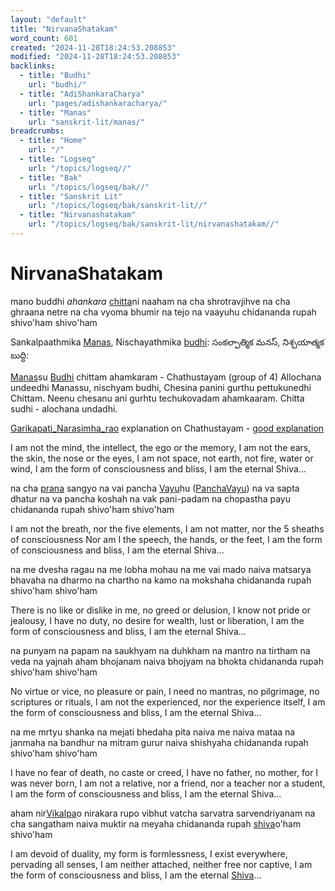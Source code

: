 ```yaml
---
layout: "default"
title: "NirvanaShatakam"
word_count: 601
created: "2024-11-28T18:24:53.208853"
modified: "2024-11-28T18:24:53.208853"
backlinks:
  - title: "Budhi"
    url: "budhi/"
  - title: "AdiShankaraCharya"
    url: "pages/adishankaracharya/"
  - title: "Manas"
    url: "sanskrit-lit/manas/"
breadcrumbs:
  - title: "Home"
    url: "/"
  - title: "Logseq"
    url: "/topics/logseq//"
  - title: "Bak"
    url: "/topics/logseq/bak//"
  - title: "Sanskrit Lit"
    url: "/topics/logseq/bak/sanskrit-lit//"
  - title: "Nirvanashatakam"
    url: "/topics/logseq/bak/sanskrit-lit/nirvanashatakam//"
---
```

# NirvanaShatakam

mano buddhi *ahankara* [chitta](docs/sanskrit-lit/chitta/index/)ni naaham
na cha shrotravjihve na cha ghraana netre
na cha vyoma bhumir na tejo na vaayuhu
chidananda rupah shivo'ham shivo'ham

Sankalpaathmika [Manas](docs/sanskrit-lit/manas/index/), Nischayathmika [budhi](docs/budhi/index/):
సంకల్పాత్మిక మనస్, నిశ్చయాత్మక బుద్ధి:

[Manas](docs/sanskrit-lit/manas/index/)su [Budhi](docs/budhi/index/) chittam ahamkaram - Chathustayam (group of 4)
Allochana undeedhi Manassu, nischyam budhi, Chesina panini gurthu pettukunedhi Chittam. Neenu chesanu ani gurhtu techukovadam ahamkaaram.
Chitta sudhi - alochana undadhi.

[Garikapati_Narasimha_rao](garikapati_narasimha_rao/) explanation on Chathustayam - [good explanation](https://www.facebook.com/srigarikipatinarasimharaoofficial/videos/%E0%B0%AE%E0%B0%A8%E0%B0%B8%E0%B1%81-%E0%B0%AC%E0%B1%81%E0%B0%A6%E0%B1%8D%E0%B0%A7%E0%B0%BF-%E0%B0%9A%E0%B0%BF%E0%B0%A4%E0%B1%8D%E0%B0%A4%E0%B0%82-%E0%B0%B5%E0%B1%80%E0%B0%9F%E0%B0%BF-%E0%B0%AE%E0%B0%A7%E0%B1%8D%E0%B0%AF-%E0%B0%A4%E0%B1%87%E0%B0%A1%E0%B0%BE-%E0%B0%8F%E0%B0%AE%E0%B0%BF%E0%B0%9F%E0%B1%8B-%E0%B0%9A%E0%B1%82%E0%B0%A1%E0%B0%82%E0%B0%A1%E0%B0%BF/245100914115291/)

I am not the mind, the intellect, the ego or the memory,
I am not the ears, the skin, the nose or the eyes,
I am not space, not earth, not fire, water or wind,
I am the form of consciousness and bliss,
I am the eternal Shiva...

na cha [prana](docs/sanskrit-lit/prana/index/) sangyo na vai pancha [Vayu](logseq/bak/sanskrit-lit/vayu/2025-06-25t18_36_37464zdesktop/)hu ([PanchaVayu](logseq/bak/panchavayu/2025-06-25t18_36_37327zdesktop/))
na va sapta dhatur na va pancha koshah
na vak pani-padam na chopastha payu
chidananda rupah shivo'ham shivo'ham

I am not the breath, nor the five elements,
I am not matter, nor the 5 sheaths of consciousness
Nor am I the speech, the hands, or the feet,
I am the form of consciousness and bliss,
I am the eternal Shiva...

na me dvesha ragau na me lobha mohau
na me vai mado naiva matsarya bhavaha
na dharmo na chartho na kamo na mokshaha
chidananda rupah shivo'ham shivo'ham

There is no like or dislike in me, no greed or delusion,
I know not pride or jealousy,
I have no duty, no desire for wealth, lust or liberation,
I am the form of consciousness and bliss,
I am the eternal Shiva...

na punyam na papam na saukhyam na duhkham
na mantro na tirtham na veda na yajnah
aham bhojanam naiva bhojyam na bhokta
chidananda rupah shivo'ham shivo'ham

No virtue or vice, no pleasure or pain,
I need no mantras, no pilgrimage, no scriptures or rituals,
I am not the experienced, nor the experience itself,
I am the form of consciousness and bliss,
I am the eternal Shiva...

na me mrtyu shanka na mejati bhedaha
pita naiva me naiva mataa na janmaha
na bandhur na mitram gurur naiva shishyaha
chidananda rupah shivo'ham shivo'ham

I have no fear of death, no caste or creed,
I have no father, no mother, for I was never born,
I am not a relative, nor a friend, nor a teacher nor a student,
I am the form of consciousness and bliss,
I am the eternal Shiva...

aham nir[Vikalpa](docs/sanskrit-lit/vikalpa/index/)o nirakara rupo
vibhut vatcha sarvatra sarvendriyanam
na cha sangatham naiva muktir na meyaha
chidananda rupah [shiva](docs/shiva/index/)o'ham shivo'ham

I am devoid of duality, my form is formlessness,
I exist everywhere, pervading all senses,
I am neither attached, neither free nor captive,
I am the form of consciousness and bliss,
I am the eternal [Shiva](docs/shiva/index/)...
